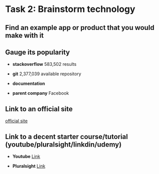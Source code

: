 # Task 2: Brainstorm technology
## Find an example app or product that you would make with it

## Gauge its popularity
* **stackoverflow**
583,502 results

* **git**
2,377,039 available repository

* **documentation**

* **parent company**
Facebook

## Link to an official site
[official site](https://reactjs.org/)

## Link to a decent starter course/tutorial (youtube/pluralsight/linkdin/udemy)
* **Youtube**
[Link](https://www.youtube.com/watch?v=Ke90Tje7VS0&ab_channel=ProgrammingwithMosh)

* **Pluralsight**
[Link](https://app.pluralsight.com/library/courses/react-js-getting-started/table-of-contents)